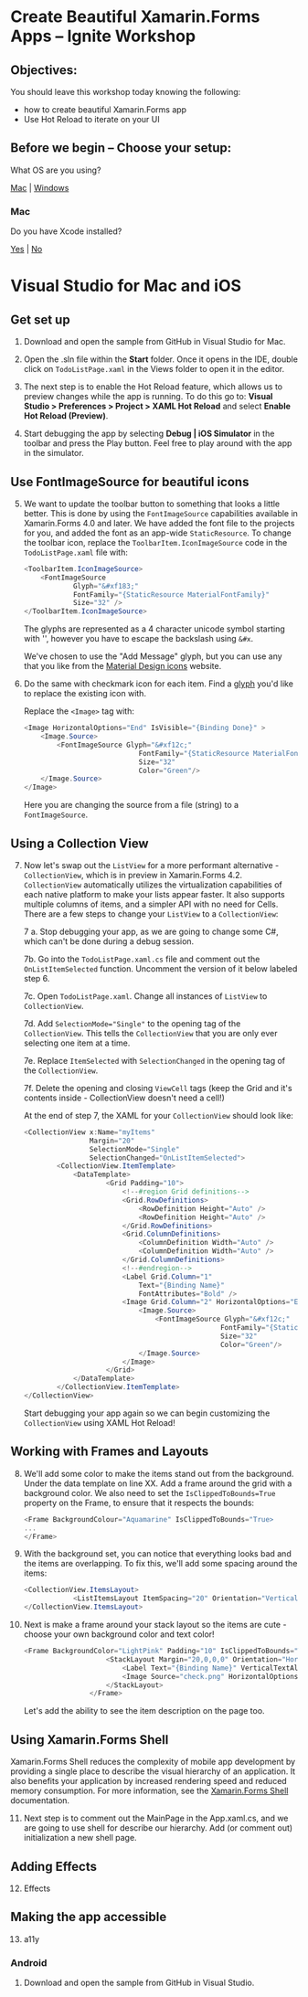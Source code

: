 # Create Beautiful Xamarin.Forms Apps – Ignite Workshop

## Objectives:

You should leave this workshop today knowing the following:

- how to create beautiful Xamarin.Forms app
- Use Hot Reload to iterate on your UI


## Before we begin – Choose your setup:

What OS are you using?

[Mac](#mac) | [Windows](#android)

### <a id="mac"></a>Mac

Do you have Xcode installed?

[Yes](#macios) | [No](#android)

# <a id="macios"></a>Visual Studio for Mac and iOS

## Get set up

1. Download and open the sample from GitHub in Visual Studio for Mac.

2. Open the .sln file within the **Start** folder. Once it opens in the IDE, double click on `TodoListPage.xaml` in the Views folder to open it in the editor.

3. The next step is to enable the Hot Reload feature, which allows us to preview changes while the app is running. To do this go to: **Visual Studio > Preferences > Project > XAML Hot Reload** and select **Enable Hot Reload (Preview)**.

4. Start debugging the app by selecting **Debug | iOS Simulator** in the toolbar and press the Play button.
Feel free to play around with the app in the simulator.

## Use FontImageSource for beautiful icons

5. We want to update the toolbar button to something that looks a little better. This is done by using the `FontImageSource` capabilities available in Xamarin.Forms 4.0 and later. We have added the font file to the projects for you, and added the font as an app-wide `StaticResource`. To change the toolbar icon, replace the `ToolbarItem.IconImageSource` code in the `TodoListPage.xaml` file with:

    ```csharp
    <ToolbarItem.IconImageSource>
        <FontImageSource 
                Glyph="&#xf183;"
                FontFamily="{StaticResource MaterialFontFamily}"
                Size="32" />
    </ToolbarItem.IconImageSource>
    ```

    The glyphs are represented as a 4 character unicode symbol starting with '\', however you have to escape the backslash using `&#x`.

    We've chosen to use the "Add Message" glyph, but you can use any that you like from the [Material Design icons](https://cdn.materialdesignicons.com/4.5.95/) website.

6. Do the same with checkmark icon for each item. Find a [glyph]((https://cdn.materialdesignicons.com/4.5.95/)) you'd like to replace the existing icon with.

    Replace the `<Image>` tag with:

    ```csharp
    <Image HorizontalOptions="End" IsVisible="{Binding Done}" >
        <Image.Source>
            <FontImageSource Glyph="&#xf12c;"
                                FontFamily="{StaticResource MaterialFontFamily}"
                                Size="32"
                                Color="Green"/>
        </Image.Source>
    </Image>
    ```

    Here you are changing the source from a file (string) to a `FontImageSource`.

## Using a Collection View

7. Now let's swap out the `ListView` for a more performant alternative - `CollectionView`, which is in preview in Xamarin.Forms 4.2. `CollectionView` automatically utilizes the virtualization capabilities of each native platform to make your lists appear faster. It also supports multiple columns of items, and a simpler API with no need for Cells. There are a few steps to change your `ListView` to a `CollectionView`:

    7 a. Stop debugging your app, as we are going to change some C#, which can't be done during a debug session.

    7b. Go into the `TodoListPage.xaml.cs` file and comment out the `OnListItemSelected` function. Uncomment the version of it below labeled step 6.

    7c. Open `TodoListPage.xaml`. Change all instances of `ListView` to `CollectionView`.

    7d. Add `SelectionMode="Single"` to the opening tag of the `CollectionView`. This tells the `CollectionView` that you are only ever selecting one item at a time.

    7e. Replace `ItemSelected` with `SelectionChanged` in the opening tag of the `CollectionView`.

    7f. Delete the opening and closing `ViewCell` tags (keep the Grid and it's contents inside - CollectionView doesn't need a cell!)

    At the end of step 7, the XAML for your `CollectionView` should look like:

    ```csharp
    <CollectionView x:Name="myItems"
                    Margin="20"
                    SelectionMode="Single"
                    SelectionChanged="OnListItemSelected">
            <CollectionView.ItemTemplate>
                <DataTemplate>
                        <Grid Padding="10">
                            <!--#region Grid definitions-->
                            <Grid.RowDefinitions>
                                <RowDefinition Height="Auto" />
                                <RowDefinition Height="Auto" />
                            </Grid.RowDefinitions>
                            <Grid.ColumnDefinitions>
                                <ColumnDefinition Width="Auto" />
                                <ColumnDefinition Width="Auto" />
                            </Grid.ColumnDefinitions>
                            <!--#endregion-->
                            <Label Grid.Column="1"
                                Text="{Binding Name}"
                                FontAttributes="Bold" />
                            <Image Grid.Column="2" HorizontalOptions="End" Grid.RowSpan="2" IsVisible="{Binding Done}" >
                                <Image.Source>
                                    <FontImageSource Glyph="&#xf12c;"
                                                    FontFamily="{StaticResource MaterialFontFamily}"
                                                    Size="32"
                                                    Color="Green"/>
                                </Image.Source>
                            </Image>
                        </Grid>
                </DataTemplate>
            </CollectionView.ItemTemplate>
    </CollectionView>
    ```

    Start debugging your app again so we can begin customizing the `CollectionView` using XAML Hot Reload!

## Working with Frames and Layouts

8. We'll add some color to make the items stand out from the background. Under the data template on line XX. Add a frame around the grid with a background color. We also need to set the `IsClippedToBounds=True` property on the Frame, to ensure that it respects the bounds:

    ```csharp
    <Frame BackgroundColour="Aquamarine" IsClippedToBounds="True>
    ...
    </Frame>
    ```

9. With the background set, you can notice that everything looks bad and the items are overlapping. To fix this, we'll add some spacing around the items:

    ```csharp
    <CollectionView.ItemsLayout>
                <ListItemsLayout ItemSpacing="20" Orientation="Vertical" />
    </CollectionView.ItemsLayout>
    ```

10. Next is make a frame around your stack layout so the items are cute - choose your own background color and text color!

    ```csharp
    <Frame BackgroundColor="LightPink" Padding="10" IsClippedToBounds="True">
                        <StackLayout Margin="20,0,0,0" Orientation="Horizontal" HorizontalOptions="FillAndExpand">
                            <Label Text="{Binding Name}" VerticalTextAlignment="Center" HorizontalOptions="StartAndExpand" TextColor="DarkMagenta" />
                            <Image Source="check.png" HorizontalOptions="End" IsVisible="{Binding Done}" />
                        </StackLayout>
                    </Frame>
    ```

    Let's add the ability to see the item description on the page too.

## Using Xamarin.Forms Shell

Xamarin.Forms Shell reduces the complexity of mobile app development by providing a single place to describe the visual hierarchy of an application. It also benefits your application by increased rendering speed and reduced memory consumption. For more information, see the [Xamarin.Forms Shell](https://docs.microsoft.com/xamarin/xamarin-forms/app-fundamentals/shell/introduction) documentation.

11. Next step is to comment out the MainPage in the App.xaml.cs, and we are going to use shell for describe our hierarchy. Add (or comment out) initialization a new shell page.

## Adding Effects

12. Effects

## Making the app accessible

13. a11y













### <a id="android"></a>Android

1. Download and open the sample from GitHub in Visual Studio.






<Grid Padding="10">
                        <!--#region Grid definitions-->
                        <Grid.RowDefinitions>
                            <RowDefinition Height="Auto" />
                            <RowDefinition Height="Auto" />
                        </Grid.RowDefinitions>
                        <Grid.ColumnDefinitions>
                            <ColumnDefinition Width="Auto" />
                            <ColumnDefinition Width="Auto" />
                        </Grid.ColumnDefinitions>
                        <!--#endregion-->
                        <Label Grid.Column="1"
                               Text="{Binding Name}"
                               FontAttributes="Bold" />
                        <Label Grid.Row="1"
                               Grid.Column="1"
                               Text="{Binding Notes}"
                               FontAttributes="Italic"
                               VerticalOptions="End" />
                        <Image Grid.Column="2" HorizontalOptions="End" Grid.RowSpan="2" IsVisible="{Binding Done}" >
                            <Image.Source>
                                <FontImageSource Glyph="&#xf12c;"
                                                FontFamily="{StaticResource MaterialFontFamily}"
                                                Size="32"
                                                Color="Green"/>
                            </Image.Source>
                        </Image>
                    </Grid>